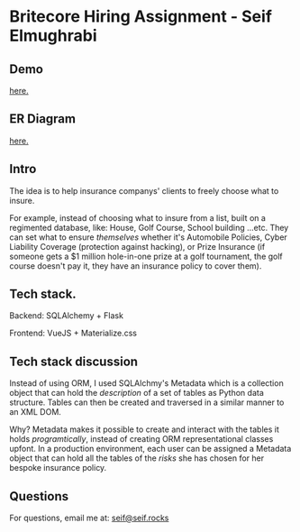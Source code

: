 # Britecore Hiring Assignment - Seif Elmughrabi

## Demo
[here.](https://brightcoreassignment.pythonanywhere.com/)

## ER Diagram
[here.](https://docs.google.com/drawings/d/1-Jn1S1-FXbYzKDbg8uk2qdep7qzh9Z4MBR3wGt4HD4Q/edit?usp=sharing)

## Intro
The idea is to help insurance companys' clients to freely choose what to insure.

For example, instead of choosing what to insure from a list, built on a regimented database, like: House, Golf Course, School building ...etc. They can set what to ensure *themselves* whether it's Automobile Policies, Cyber Liability Coverage (protection against hacking), or Prize Insurance (if someone gets a $1 million hole-in-one prize at a golf tournament, the golf course doesn't pay it, they have an insurance policy to cover them).

## Tech stack.

Backend:
SQLAlchemy + Flask

Frontend:
VueJS + Materialize.css

## Tech stack discussion
Instead of using ORM, I used SQLAlchmy's Metadata which is a collection object that can hold the *description* of a set of tables as Python
data structure. Tables can then be created and traversed in a similar manner to an XML DOM.

Why?
Metadata makes it possible to create and interact with the tables it holds *programtically*, instead of creating ORM representational classes
upfont.
In a production environment, each user can be assigned a Metadata object that can hold all the tables of the *risks* she has chosen for her
bespoke insurance policy.

## Questions
For questions, email me at: [seif@seif.rocks](mailto:seif@seif.rocks) 
